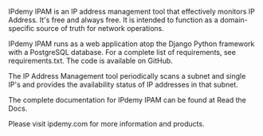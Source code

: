 IPdemy IPAM is an IP address management tool that effectively monitors IP Address. It's free and always free. It is intended to function as a domain-specific source of truth for network operations.

IPdemy IPAM runs as a web application atop the Django Python framework with a PostgreSQL database. For a complete list of requirements, see requirements.txt. The code is available on GitHub.

The IP Address Management tool periodically scans a subnet and single IP's and provides the availability status of IP addresses in that subnet. 

The complete documentation for IPdemy IPAM can be found at Read the Docs.

Please visit ipdemy.com for more information and products.


